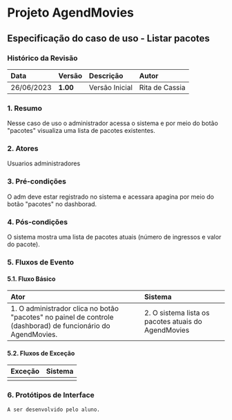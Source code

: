 # Projeto AgendMovies

## Especificação do caso de uso - Listar pacotes

### Histórico da Revisão 

|  Data  | Versão | Descrição | Autor |
|:-------|:-------|:----------|:------|
| 26/06/2023 | **1.00** | Versão Inicial  | Rita de Cassia |

### 1. Resumo 

Nesse caso de uso o administrador acessa o sistema e por meio do botão "pacotes" visualiza uma lista de pacotes existentes.

### 2. Atores 

Usuarios administradores

### 3. Pré-condições

O adm deve estar registrado no sistema e acessara apagina por meio do botão "pacotes" no dashborad.

### 4. Pós-condições

O sistema mostra uma lista de pacotes atuais (número de ingressos e valor do pacote).
### 5. Fluxos de Evento

#### 5.1. Fluxo Básico

| Ator   | Sistema |
|:-------|:--------|
| 1. O administrador clica no botão "pacotes" no painel de controle (dashborad) de funcionário do AgendMovies.| 2. O sistema lista os pacotes atuais do AgendMovies|


#### 5.2. Fluxos de Exceção

| Exceção | Sistema |
|:--------|:--------|
| | |

### 6. Protótipos de Interface
`A ser desenvolvido pelo aluno.`
